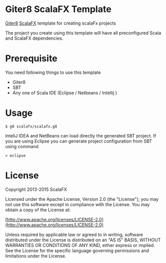 Giter8 ScalaFX Template 
=======================

[Giter8](https://github.com/n8han/giter8) [ScalaFX](http://code.google.com/p/scalafx/) template for creating scalaFx projects

The project you create using this template will have all preconfigured Scala and ScalaFX dependencies. 

Prerequisite
============
You need following things to use this template

* Giter8
* SBT
* Any one of Scala IDE (Eclipse / Netbeans / Intellij )

Usage
=====
    $ g8 scalafx/scalafx.g8

InteliJ IDEA and NetBeans can load directly the generated SBT project. 
If you are using Eclipse you can generate project configuration from SBT using command

    > eclipse

License
=======

Copyright 2013-2015 ScalaFX

Licensed under the Apache License, Version 2.0 (the "License"); you may not use this software except in compliance with the License. You may obtain a copy of the License at:

[http://www.apache.org/licenses/LICENSE-2.0](http://www.apache.org/licenses/LICENSE-2.0)

Unless required by applicable law or agreed to in writing, software distributed under the License is distributed on an "AS IS" BASIS, WITHOUT WARRANTIES OR CONDITIONS OF ANY KIND, either express or implied. See the License for the specific language governing permissions and limitations under the License.
